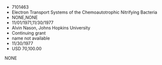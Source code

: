 * 7101463
* Electron Transport Systems of the Chemoautotrophic          Nitrifying Bacteria
* NONE,NONE
* 11/01/1971,11/30/1977
* Alvin Nason, Johns Hopkins University
* Continuing grant
*   name not available
* 11/30/1977
* USD 70,100.00

NONE